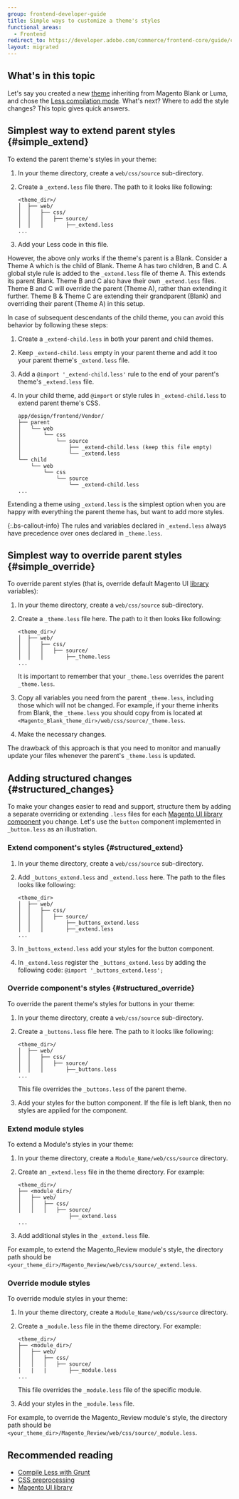 ```yaml
---
group: frontend-developer-guide
title: Simple ways to customize a theme's styles
functional_areas:
  - Frontend
redirect_to: https://developer.adobe.com/commerce/frontend-core/guide/css/quickstart/customize-styles/
layout: migrated
---
```

## What's in this topic

Let's say you created a new [theme](https://glossary.magento.com/theme) inheriting from Magento Blank or Luma, and chose the [Less compilation mode]. What's next? Where to add the style changes? This topic gives quick answers.

## Simplest way to extend parent styles {#simple_extend}

To extend the parent theme's styles in your theme:

1. In your theme directory, create a `web/css/source` sub-directory.
1. Create a `_extend.less` file there. The path to it looks like following:

   ```tree
   <theme_dir>/
   │  ├── web/
   │  │   ├── css/
   │  │   │   ├── source/
   │  │   │       ├──_extend.less
   ...
   ```

1. Add your Less code in this file.

However, the above only works if the theme's parent is a Blank. Consider a Theme A which is the child of Blank. Theme A has two children, B and C. A global style rule is added to the `_extend.less` file of theme A. This extends its parent Blank. Theme B and C also have their own `_extend.less` files. Theme B and C will override the parent (Theme A), rather than extending it further. Theme B & Theme C are extending their grandparent (Blank) and overriding their parent (Theme A) in this setup.

In case of subsequent descendants of the child theme, you can avoid this behavior by following these steps:

1. Create a `_extend-child.less` in both your parent and child themes.
1. Keep `_extend-child.less` empty in your parent theme and add it too your parent theme's `_extend.less` file.
1. Add a `@import '_extend-child.less'` rule to the end of your parent's theme's `_extend.less` file.
1. In your child theme, add `@import` or style rules in `_extend-child.less` to extend parent theme's CSS.

   ```tree
   app/design/frontend/Vendor/
   ├── parent
   │   └── web
   │       └── css
   │           └── source
   │               ├── _extend-child.less (keep this file empty)
   │               └── _extend.less
   └── child
       └── web
           └── css
               └── source
                   └── _extend-child.less
   ...
   ```

Extending a theme using `_extend.less` is the simplest option when you are happy with everything the parent theme has, but want to add more styles.

{:.bs-callout-info}
The rules and variables declared in `_extend.less` always have precedence over ones declared in `_theme.less`.

## Simplest way to override parent styles {#simple_override}

To override parent styles (that is, override default Magento UI [library](https://glossary.magento.com/library) variables):

1. In your theme directory, create a `web/css/source` sub-directory.
1. Create a `_theme.less` file here. The path to it then looks like following:

   ```tree
   <theme_dir>/
   │  ├── web/
   │  │   ├── css/
   │  │   │   ├── source/
   │  │   │       ├──_theme.less
   ...
   ```

   It is important to remember that your `_theme.less` overrides the parent `_theme.less`.

1. Copy all variables you need from the parent `_theme.less`, including those which will not be changed. For example, if your theme inherits from Blank, the `_theme.less` you should copy from is located at `<Magento_Blank_theme_dir>/web/css/source/_theme.less`.
1. Make the necessary changes.

The drawback of this approach is that you need to monitor and manually update your files whenever the parent's `_theme.less` is updated.

## Adding structured changes {#structured_changes}

To make your changes easier to read and support, structure them by adding a separate overriding or extending `.less` files for each [Magento UI library component] you change. Let's use the `button` component implemented in `_button.less` as an illustration.

### Extend component's styles {#structured_extend}

1. In your theme directory, create a `web/css/source` sub-directory.
1. Add `_buttons_extend.less` and `_extend.less` here. The path to the files looks like following:

   ```tree
   <theme_dir>
   │  ├── web/
   │  │   ├── css/
   │  │   │   ├── source/
   │  │   │       ├──_buttons_extend.less
   │  │   │       ├──_extend.less
   ...
   ```

1. In `_buttons_extend.less` add your styles for the button component.
1. In `_extend.less` register the `_buttons_extend.less` by adding the following code: `@import '_buttons_extend.less';`

### Override component's styles {#structured_override}

To override the parent theme's styles for buttons in your theme:

1. In your theme directory, create a `web/css/source` sub-directory.
1. Create a `_buttons.less` file here. The path to it looks like following:

   ```tree
   <theme_dir>/
   │  ├── web/
   │  │   ├── css/
   │  │   │   ├── source/
   │  │   │       ├──_buttons.less
   ...
   ```

   This file overrides the `_buttons.less` of the parent theme.

1. Add your styles for the button component. If the file is left blank, then no styles are applied for the component.

### Extend module styles

To extend a Module's styles in your theme:

1. In your theme directory, create a `Module_Name/web/css/source` directory.
1. Create an `_extend.less` file in the theme directory. For example:

   ```tree
   <theme_dir>/
   ├── <module_dir>/
   │   ├── web/
   │   │   ├── css/
   │   │   │   ├── source/
                   ├──_extend.less
   ...
   ```

1. Add additional styles in the `_extend.less` file.

For example, to extend the Magento_Review module's style, the directory path should be `<your_theme_dir>/Magento_Review/web/css/source/_extend.less`.

### Override module styles

To override module styles in your theme:

1. In your theme directory, create a `Module_Name/web/css/source` directory.
1. Create a `_module.less` file in the theme directory. For example:

   ```tree
   <theme_dir>/
   ├── <module_dir>/
   │   ├── web/
   │   │   ├── css/
   │   │   │   ├── source/
   |   |   |       ├──_module.less
   ...
   ```

   This file overrides the `_module.less` file of the specific module.

1. Add your styles in the `_module.less` file.

For example, to override the Magento_Review module's style, the directory path should be `<your_theme_dir>/Magento_Review/web/css/source/_module.less`.

## Recommended reading

-  [Compile Less with Grunt]({{page.baseurl}}/frontend-dev-guide/css-topics/css_debug.html)
-  [CSS preprocessing]({{page.baseurl}}/frontend-dev-guide/css-topics/css-preprocess.html)
-  [Magento UI library]({{page.baseurl}}/frontend-dev-guide/css-topics/theme-ui-lib.html)

[Less compilation mode]: {{page.baseurl}}/frontend-dev-guide/css-guide/css_quick_guide_mode.html
[Magento UI library component]: {{page.baseurl}}/frontend-dev-guide/css-topics/theme-ui-lib.html#library_elements
